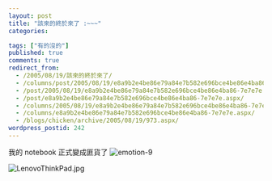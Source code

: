 ```yaml
---
layout: post
title: "該來的終於來了 :~~~"
categories:

tags: ["有的沒的"]
published: true
comments: true
redirect_from:
  - /2005/08/19/該來的終於來了/
  - /columns/post/2005/08/19/e8a9b2e4be86e79a84e7b582e696bce4be86e4ba86-7e7e7e.aspx/
  - /post/2005/08/19/e8a9b2e4be86e79a84e7b582e696bce4be86e4ba86-7e7e7e.aspx/
  - /post/e8a9b2e4be86e79a84e7b582e696bce4be86e4ba86-7e7e7e.aspx/
  - /columns/2005/08/19/e8a9b2e4be86e79a84e7b582e696bce4be86e4ba86-7e7e7e.aspx/
  - /columns/e8a9b2e4be86e79a84e7b582e696bce4be86e4ba86-7e7e7e.aspx/
  - /blogs/chicken/archive/2005/08/19/973.aspx/
wordpress_postid: 242
---
```


我的 notebook 正式變成匪貨了 ![emotion-9](/Emoticons/emotion-9.gif)

![LenovoThinkPad.jpg](/wp-content/be-files/LenovoThinkPad.jpg)
